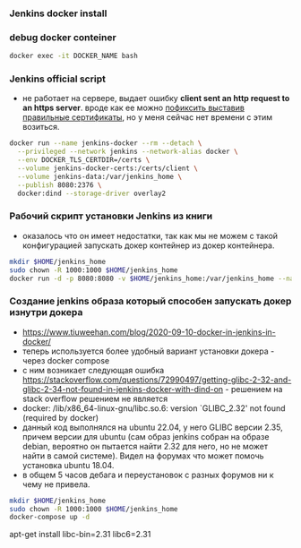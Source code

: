 ### Jenkins docker install

### debug docker conteiner
```bash
docker exec -it DOCKER_NAME bash
```

### Jenkins official script
- не работает на сервере, выдает ошибку **client sent an http request to an https server**. вроде как ее можно [пофиксить выставив правильные сертификаты](https://davelms.medium.com/run-jenkins-in-a-docker-container-part-1-docker-in-docker-7ca75262619d), но у меня сейчас нет времени с этим возиться.
```bash
docker run --name jenkins-docker --rm --detach \
  --privileged --network jenkins --network-alias docker \
  --env DOCKER_TLS_CERTDIR=/certs \
  --volume jenkins-docker-certs:/certs/client \
  --volume jenkins-data:/var/jenkins_home \
  --publish 8080:2376 \
  docker:dind --storage-driver overlay2
```


### Рабочий скрипт установки Jenkins из книги
- оказалось что он имеет недостатки, так как мы не можем с такой конфигурацией запускать докер контейнер из докер контейнера.
```bash
mkdir $HOME/jenkins_home
sudo chown -R 1000:1000 $HOME/jenkins_home
docker run -d -p 8080:8080 -v $HOME/jenkins_home:/var/jenkins_home --name jenkins jenkins/jenkins
```

### Создание jenkins образа который способен запускать докер изнутри докера
- https://www.tiuweehan.com/blog/2020-09-10-docker-in-jenkins-in-docker/
- теперь используется более удобный вариант установки докера - через docker compose
- с ним возникает следующая ошибка https://stackoverflow.com/questions/72990497/getting-glibc-2-32-and-glibc-2-34-not-found-in-jenkins-docker-with-dind-on - решением на stack overflow решением не является
- docker: /lib/x86_64-linux-gnu/libc.so.6: version `GLIBC_2.32' not found (required by docker)
- данный код выполнялся на ubuntu 22.04, у него GLIBC версии 2.35, причем версии для ubuntu (сам образ jenkins собран на образе debian, вероятно он пытается найти 2.32 для него, но не может найти в самой системе). Видел на форумах что может помочь установка ubuntu 18.04.
- в общем 5 часов дебага и переустановок с разных форумов ни к чему не привела.
```bash
mkdir $HOME/jenkins_home
sudo chown -R 1000:1000 $HOME/jenkins_home
docker-compose up -d
```
apt-get install libc-bin=2.31 libc6=2.31